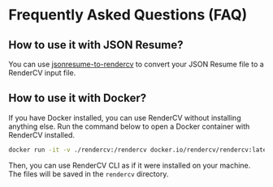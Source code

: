 # Frequently Asked Questions (FAQ)

## How to use it with JSON Resume?

You can use [jsonresume-to-rendercv](https://github.com/guruor/jsonresume-to-rendercv) to convert your JSON Resume file to a RenderCV input file.

## How to use it with Docker?

If you have Docker installed, you can use RenderCV without installing anything else. Run the command below to open a Docker container with RenderCV installed.

```bash
docker run -it -v ./rendercv:/rendercv docker.io/rendercv/rendercv:latest
```

Then, you can use RenderCV CLI as if it were installed on your machine. The files will be saved in the `rendercv` directory.